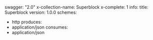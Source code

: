 swagger: "2.0"
x-collection-name: Superblock
x-complete: 1
info:
  title: Superblock
  version: 1.0.0
schemes:
- http
produces:
- application/json
consumes:
- application/json